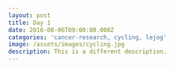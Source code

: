 ```yaml
---
layout: post
title: Day 1
date: 2016-08-06T09:00:00.000Z
categories: 'cancer-research, cycling, lejog'
image: /assets/images/cycling.jpg
description: This is a different description.
---
```



